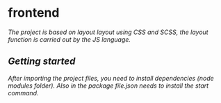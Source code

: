# frontend
<i>The project is based on layout layout using CSS and SCSS, the layout function is carried out by the JS <i>language.


## Getting started
After importing the project files, you need to install dependencies (node modules folder). Also in the package file.json needs to install the start command.

